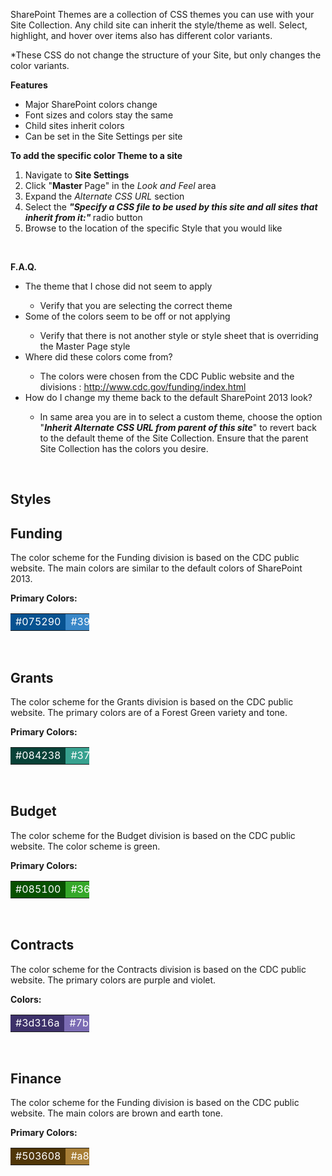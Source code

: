 <p>
	SharePoint Themes are a collection of CSS themes you can use with your Site Collection. Any child site can inherit the style/theme as well. 
	Select, highlight, and hover over items also has different color variants.
</p>
<p>
	*These CSS do not change the structure of your Site, but only changes the color variants.
</p>
<p>
   <strong>Features</strong></p>
<ul>
   <li>Major SharePoint colors change</li>
   <li>Font sizes and colors stay the same</li>
   <li>Child sites inherit colors</li>
   <li>Can be set in the Site Settings per site</li>
</ul>
<p>
   <strong>To add the specific color Theme to a site</strong></p>
<ol>
   <li>Navigate to 
      <strong>Site Settings</strong></li>
   <li>Click &quot;<strong>Master </strong>Page&quot; in the 
      <em>Look and Feel</em> area</li>
   <li>Expand the 
      <em>Alternate CSS URL </em>section</li>
   <li>Select the 
      <em> 
         <strong>&quot;</strong></em><em><strong>Specify a CSS file to be used by this site and all sites that inherit from it:&quot;</strong></em><strong> </strong>radio button</li>
   <li>Browse to the location of the specific Style that you would like</li>
</ol>
<p>
   <a href="/sites/pgo/Style%20Library/CDC%20Custom/Theme/CDC_FinanceStyle.css"><span style="text-decoration: underline;"><font color="#0066cc"></font></span></a>&#160;</p>
<p>
   <strong>F.A.Q.</strong></p>
<ul>
   <li>The&#160;theme that I chose did not seem to apply</li>
   <ul>
      <li>Verify that you are selecting the correct theme</li>
   </ul>
   <li>Some of the colors seem to be off or not applying</li>
   <ul>
      <li>Verify that there is not another style or style sheet that is overriding the Master Page style</li>
   </ul>
   <li>Where did these colors come from?</li>
   <ul>
      <li>The colors were chosen from the CDC Public website and the divisions&#160;: 
         <a href="http://www.cdc.gov/funding/index.html">http://www.cdc.gov/funding/index.html</a></li>
   </ul>
   <li>How do I change my theme back to the default SharePoint 2013 look?</li>
   <ul>
      <li>In same area you are in to select a custom theme, choose the option &quot;<strong><em>Inherit Alternate CSS URL from parent of this site</em></strong>&quot; to revert back to the default theme of the Site Collection. Ensure that the parent Site Collection has the colors you desire.</li>
   </ul>
</ul>

​

<h2>Styles</h2>

<h2>Funding</h2>
<p>The color scheme for the Funding division is based on the CDC public website. The main colors are&#160;similar to the default colors of SharePoint 2013.&#160;</p>
<p>
   <strong>Primary Colors:</strong> </p>
<table class="ms-rteTable-default" cellspacing="0" style="width: 25%; color: white;">
   <tbody>
      <tr>
         <td class="ms-rteTable-default" style="width: 33.33%; background-color: #075290;">#075290​</td>
         <td class="ms-rteTable-default" style="width: 33.33%; background-color: #3987c8;">#3987c8 </td>
         <td class="ms-rteTable-default" style="width: 33.33%; background-color: #5f98c8;">#5f98c8​​</td>
      </tr>
   </tbody>
</table>

<br/>

<h2>Grants</h2>
<p>The color scheme for the Grants division is based on the CDC public website. The primary colors are of a Forest Green variety and tone. </p>
<p>
   <strong>Primary Colors:</strong> </p>
<table class="ms-rteTable-default" cellspacing="0" style="width: 25%; color: white;">
   <tbody>
      <tr>
         <td class="ms-rteTable-default" style="width: 33.33%; background-color: #084238;">#084238​​</td>
         <td class="ms-rteTable-default" style="width: 33.33%; background-color: #37a18f;">​​#37a18f</td>
         <td class="ms-rteTable-default" style="width: 33.33%; background-color: #53a194;">​​#53a194</td>
      </tr>
   </tbody>
</table>
<br/>
<h2>Budget</h2>
<p>The color scheme for the Budget division is based on the CDC public website. The color scheme is green. </p>
<p>
   <strong>Primary Colors:</strong> </p>
<table class="ms-rteTable-default" cellspacing="0" style="width: 25%; color: white;">
   <tbody>
      <tr>
         <td class="ms-rteTable-default" style="width: 33.33%; background-color: #085100;">#085100​​</td>
         <td class="ms-rteTable-default" style="width: 33.33%; background-color: #36a82a;">​#36a82a</td>
         <td class="ms-rteTable-default" style="width: 33.33%; background-color: #54a84c;">#54a84c​</td>
      </tr>
   </tbody>
</table>
<br/>
<h2>Contracts</h2>
<p>The color scheme for the Contracts division is based on the CDC public website. The primary colors are purple and violet. </p>
<p>
   <strong>Colors:</strong> </p>
<table class="ms-rteTable-default" cellspacing="0" style="width: 25%; color: white;">
   <tbody>
      <tr>
         <td class="ms-rteTable-default" style="width: 33.33%; background-color: #3d316a;">#3d316a​​</td>
         <td class="ms-rteTable-default" style="width: 33.33%; background-color: #7b6cb4;">#7b6cb4​</td>
         <td class="ms-rteTable-default" style="width: 33.33%; background-color: #8a7fb4;">​#8a7fb4</td>
      </tr>
   </tbody>
</table>
<br/>
<h2>Finance</h2>
<p>The color scheme for the Funding division is based on the CDC public website. The main colors are brown and earth tone.</p>
<p>
   <strong>Primary Colors:</strong> </p>
<table class="ms-rteTable-default" cellspacing="0" style="width: 25%; color: white;">
   <tbody>
      <tr>
         <td class="ms-rteTable-default" style="width: 33.33%; background-color: #503608;">#503608​​</td>
         <td class="ms-rteTable-default" style="width: 33.33%; background-color: #a87e36;">​#a87e36</td>
         <td class="ms-rteTable-default" style="width: 33.33%; background-color: #a88955;">​#a88955</td>
      </tr>
   </tbody>
</table>
<br/>
